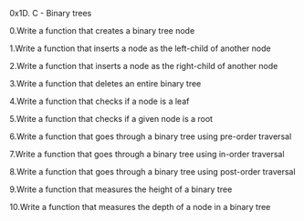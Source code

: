0x1D. C - Binary trees

0.Write a function that creates a binary tree node

1.Write a function that inserts a node as the left-child of another node

2.Write a function that inserts a node as the right-child of another node

3.Write a function that deletes an entire binary tree

4.Write a function that checks if a node is a leaf

5.Write a function that checks if a given node is a root

6.Write a function that goes through a binary tree using pre-order traversal

7.Write a function that goes through a binary tree using in-order traversal

8.Write a function that goes through a binary tree using post-order traversal

9.Write a function that measures the height of a binary tree

10.Write a function that measures the depth of a node in a binary tree
